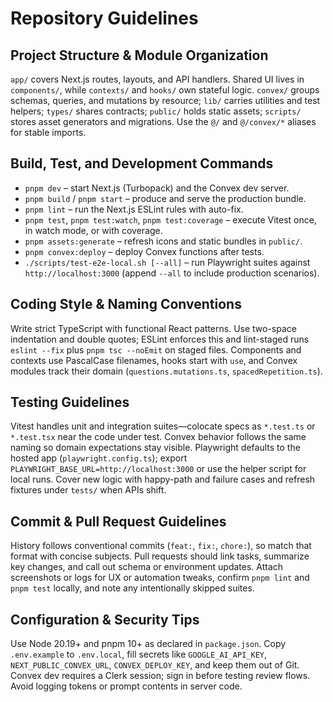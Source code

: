# Repository Guidelines

## Project Structure & Module Organization
`app/` covers Next.js routes, layouts, and API handlers. Shared UI lives in `components/`, while `contexts/` and `hooks/` own stateful logic. `convex/` groups schemas, queries, and mutations by resource; `lib/` carries utilities and test helpers; `types/` shares contracts; `public/` holds static assets; `scripts/` stores asset generators and migrations. Use the `@/` and `@/convex/*` aliases for stable imports.

## Build, Test, and Development Commands
- `pnpm dev` – start Next.js (Turbopack) and the Convex dev server.
- `pnpm build` / `pnpm start` – produce and serve the production bundle.
- `pnpm lint` – run the Next.js ESLint rules with auto-fix.
- `pnpm test`, `pnpm test:watch`, `pnpm test:coverage` – execute Vitest once, in watch mode, or with coverage.
- `pnpm assets:generate` – refresh icons and static bundles in `public/`.
- `pnpm convex:deploy` – deploy Convex functions after tests.
- `./scripts/test-e2e-local.sh [--all]` – run Playwright suites against `http://localhost:3000` (append `--all` to include production scenarios).

## Coding Style & Naming Conventions
Write strict TypeScript with functional React patterns. Use two-space indentation and double quotes; ESLint enforces this and lint-staged runs `eslint --fix` plus `pnpm tsc --noEmit` on staged files. Components and contexts use PascalCase filenames, hooks start with `use`, and Convex modules track their domain (`questions.mutations.ts`, `spacedRepetition.ts`).

## Testing Guidelines
Vitest handles unit and integration suites—colocate specs as `*.test.ts` or `*.test.tsx` near the code under test. Convex behavior follows the same naming so domain expectations stay visible. Playwright defaults to the hosted app (`playwright.config.ts`); export `PLAYWRIGHT_BASE_URL=http://localhost:3000` or use the helper script for local runs. Cover new logic with happy-path and failure cases and refresh fixtures under `tests/` when APIs shift.

## Commit & Pull Request Guidelines
History follows conventional commits (`feat:`, `fix:`, `chore:`), so match that format with concise subjects. Pull requests should link tasks, summarize key changes, and call out schema or environment updates. Attach screenshots or logs for UX or automation tweaks, confirm `pnpm lint` and `pnpm test` locally, and note any intentionally skipped suites.

## Configuration & Security Tips
Use Node 20.19+ and pnpm 10+ as declared in `package.json`. Copy `.env.example` to `.env.local`, fill secrets like `GOOGLE_AI_API_KEY`, `NEXT_PUBLIC_CONVEX_URL`, `CONVEX_DEPLOY_KEY`, and keep them out of Git. Convex dev requires a Clerk session; sign in before testing review flows. Avoid logging tokens or prompt contents in server code.
